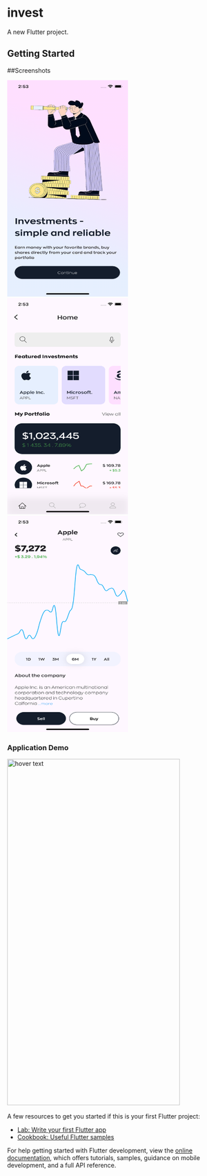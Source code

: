 # invest

A new Flutter project.

## Getting Started

##Screenshots
<div style=display="inline-block";>
       <img src="https://github.com/nav0713/images/blob/master/crypto1.png" width="280" height="500" title="hover text">
       <img src="https://github.com/nav0713/images/blob/master/crypto2.png" width="280" height="500" title="hover text">
         <img src="https://github.com/nav0713/images/blob/master/crypto3.png" width="280" height="500" title="hover text">
       <h3>         Application Demo</h3>
 <img src="https://media.giphy.com/media/eycgUxkBwRbBRAjmO6/giphy.gif" width="400" height="800" title="hover text">

A few resources to get you started if this is your first Flutter project:

- [Lab: Write your first Flutter app](https://docs.flutter.dev/get-started/codelab)
- [Cookbook: Useful Flutter samples](https://docs.flutter.dev/cookbook)

For help getting started with Flutter development, view the
[online documentation](https://docs.flutter.dev/), which offers tutorials,
samples, guidance on mobile development, and a full API reference.
